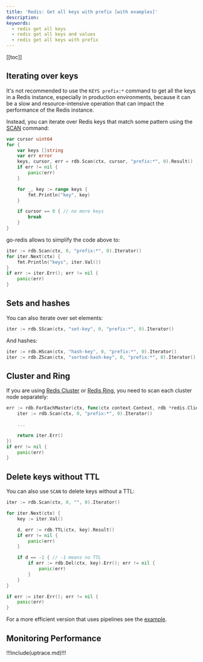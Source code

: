 ```yaml
---
title: 'Redis: Get all keys with prefix [with examples]'
description:
keywords:
  - redis get all keys
  - redis get all keys and values
  - redis get all keys with prefix
---
```


<UptraceCta />

<CoverImage title="Redis: get/scan/iterate all keys" />

[[toc]]

## Iterating over keys

It's not recommended to use the `KEYS prefix:*` command to get all the keys in a Redis instance,
especially in production environments, because it can be a slow and resource-intensive operation
that can impact the performance of the Redis instance.

Instead, you can iterate over Redis keys that match some pattern using the
[SCAN](https://redis.io/commands/scan) command:

```go
var cursor uint64
for {
	var keys []string
	var err error
	keys, cursor, err = rdb.Scan(ctx, cursor, "prefix:*", 0).Result()
	if err != nil {
		panic(err)
	}

	for _, key := range keys {
		fmt.Println("key", key)
	}

	if cursor == 0 { // no more keys
		break
	}
}
```

go-redis allows to simplify the code above to:

```go
iter := rdb.Scan(ctx, 0, "prefix:*", 0).Iterator()
for iter.Next(ctx) {
	fmt.Println("keys", iter.Val())
}
if err := iter.Err(); err != nil {
	panic(err)
}
```

## Sets and hashes

You can also iterate over set elements:

```go
iter := rdb.SScan(ctx, "set-key", 0, "prefix:*", 0).Iterator()
```

And hashes:

```go
iter := rdb.HScan(ctx, "hash-key", 0, "prefix:*", 0).Iterator()
iter := rdb.ZScan(ctx, "sorted-hash-key", 0, "prefix:*", 0).Iterator()
```

## Cluster and Ring

If you are using [Redis Cluster](cluster.md) or [Redis Ring](ring.md), you need to scan each cluster
node separately:

```go
err := rdb.ForEachMaster(ctx, func(ctx context.Context, rdb *redis.Client) error {
	iter := rdb.Scan(ctx, 0, "prefix:*", 0).Iterator()

	...

	return iter.Err()
})
if err != nil {
	panic(err)
}
```

## Delete keys without TTL

You can also use `SCAN` to delete keys without a TTL:

```go
iter := rdb.Scan(ctx, 0, "", 0).Iterator()

for iter.Next(ctx) {
	key := iter.Val()

    d, err := rdb.TTL(ctx, key).Result()
    if err != nil {
        panic(err)
    }

    if d == -1 { // -1 means no TTL
        if err := rdb.Del(ctx, key).Err(); err != nil {
            panic(err)
        }
    }
}

if err := iter.Err(); err != nil {
	panic(err)
}
```

For a more efficient version that uses pipelines see the
[example](https://github.com/redis/go-redis/tree/master/example/del-keys-without-ttl).

## Monitoring Performance

!!!include(uptrace.md)!!!
